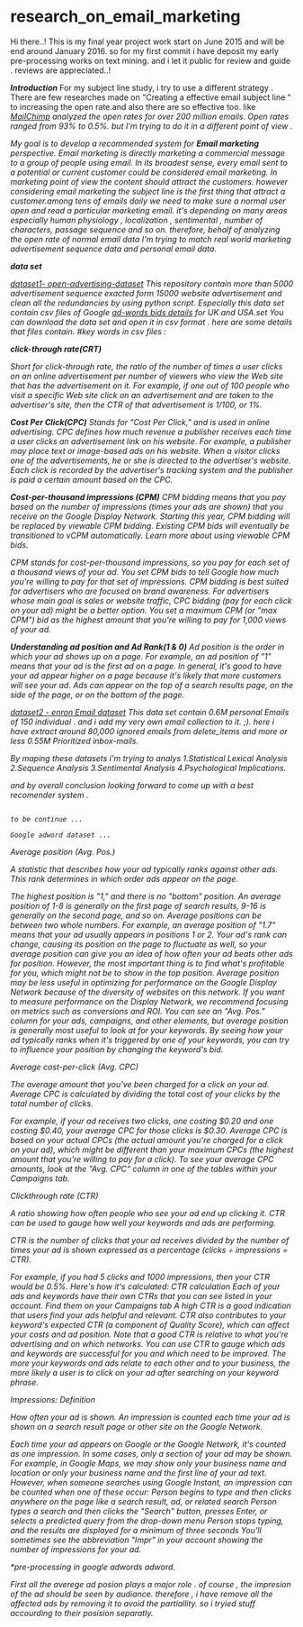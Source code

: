 # research_on_email_marketing
Hi there..!
This is my final year project work start on June 2015 and will be end around January 2016. so for my first commit i have deposit my early pre-processing works on text mining. and i let it public for review and guide . reviews are appreciated..!

<b><i>Introduction</i></b>
For my subject line study, i try to use a different strategy . There are few researches made on "Creating a effective email subject line " to increasing the open rate.and also there are so effective too. like  <i>[MailChimp](http://kb.mailchimp.com/tag/subject+line)<i> analyzed the open rates for over 200 million emails. Open rates ranged from 93% to 0.5%. but I'm trying to do it in a different point of view .
    
   My goal is to develop a recommended system for <b>Email marketing</b>  perspective. Email marketing is directly marketing a commercial message to a group of people using email. In its broadest sense, every email sent to a potential or current customer could be considered email marketing.
In marketing point of view the content should attract the customers. however considering email marketing the subject line is the first thing that attract a customer.among tens of emails daily we need to make sure a normal user open and read a particular marketing email. it's depending on many areas especially human physiology , localization , sentimental , number of characters, passage sequence and so on. therefore, behalf of analyzing the open rate of normal email data I'm trying to match real world marketing advertisement sequence data and personal email data. 

_<b>data set</b>_

<i>[dataset1-	open-advertising-dataset](https://code.google.com/p/open-advertising-dataset/)</i>
This repository contain more than 5000 advertisement sequence exacted form 15000 website advertisement and clean all the redundancies by using python script. 
Especially this data set contain csv files of Google [ad-words bids details](https://code.google.com/p/open-advertising-dataset/downloads/list) for UK and USA.set 
You can download the data set and open it in csv format . here are some details that files contain.
#key words in csv files :

<b>click-through rate(CRT)</b>

Short for click-through rate, the ratio of the number of times a user clicks on an online advertisement per number of viewers who view the Web site that has the advertisement on it. For example, if one out of 100 people who visit a specific Web site click on an advertisement and are taken to the advertiser's site, then the CTR of that advertisement is 1/100, or 1%.

<b>Cost Per Click(CPC)</b>
Stands for "Cost Per Click," and is used in online advertising. CPC defines how much revenue a publisher receives each time a user clicks an advertisement link on his website. For example, a publisher may place text or image-based ads on his website. When a visitor clicks one of the advertisements, he or she is directed to the advertiser's website. Each click is recorded by the advertiser's tracking system and the publisher is paid a certain amount based on the CPC.

<b>Cost-per-thousand impressions (CPM)</b>
CPM bidding means that you pay based on the number of impressions (times your ads are shown) that you receive on the Google Display Network. Starting this year, CPM bidding will be replaced by viewable CPM bidding. Existing CPM bids will eventually be transitioned to vCPM automatically. Learn more about using viewable CPM bids.

CPM stands for cost-per-thousand impressions, so you pay for each set of a thousand views of your ad. You set CPM bids to tell Google how much you're willing to pay for that set of impressions.
CPM bidding is best suited for advertisers who are focused on brand awareness. For advertisers whose main goal is sales or website traffic, CPC bidding (pay for each click on your ad) might be a better option.
You set a maximum CPM (or "max CPM") bid as the highest amount that you're willing to pay for 1,000 views of your ad.

<b>Understanding ad position and Ad Rank(1 & 0)</b>
Ad position is the order in which your ad shows up on a page. For example, an ad position of "1" means that your ad is the first ad on a page. In general, it's good to have your ad appear higher on a page because it's likely that more customers will see your ad. Ads can appear on the top of a search results page, on the side of the page, or on the bottom of the page.

[dataset2 - enron Email dataset](https://www.cs.cmu.edu/~./enron/) This data set contain 0.6M personal Emails of 150 individual . and i add my very own email collection to it. ;).
here i have extract around 80,000 ignored emails from delete_items and more or less 0.55M Prioritized inbox-mails.

By maping these datasets i'm trying to analys 
1.Statistical Lexical Analysis
2.Sequence Analysis 
3.Sentimental Analysis
4.Psychological Implications.

and by overall conclusion looking forward to come up with a best recomender system .
                                            
                                                                    
                                                                                    to be continue ...
                                                                                    
    Google adword dataset ...                                                                                
Average position (Avg. Pos.)

A statistic that describes how your ad typically ranks against other ads. This rank determines in which order ads appear on the page.

The highest position is "1," and there is no "bottom" position. An average position of 1-8 is generally on the first page of search results, 9-16 is generally on the second page, and so on. Average positions can be between two whole numbers. For example, an average position of "1.7" means that your ad usually appears in positions 1 or 2.
Your ad's rank can change, causing its position on the page to fluctuate as well, so your average position can give you an idea of how often your ad beats other ads for position. However, the most important thing is to find what's profitable for you, which might not be to show in the top position.
Average position may be less useful in optimizing for performance on the Google Display Network because of the diversity of websites on this network. If you want to measure performance on the Display Network, we recommend focusing on metrics such as conversions and ROI.
You can see an "Avg. Pos." column for your ads, campaigns, and other elements, but average position is generally most useful to look at for your keywords. By seeing how your ad typically ranks when it's triggered by one of your keywords, you can try to influence your position by changing the keyword's bid.

Average cost-per-click (Avg. CPC)

The average amount that you've been charged for a click on your ad. Average CPC is calculated by dividing the total cost of your clicks by the total number of clicks.

For example, if your ad receives two clicks, one costing $0.20 and one costing $0.40, your average CPC for those clicks is $0.30.
Average CPC is based on your actual CPCs (the actual amount you're charged for a click on your ad), which might be different than your maximum CPCs (the highest amount that you're willing to pay for a click).
To see your average CPC amounts, look at the "Avg. CPC" column in one of the tables within your Campaigns tab.

Clickthrough rate (CTR)

A ratio showing how often people who see your ad end up clicking it. CTR can be used to gauge how well your keywords and ads are performing.

CTR is the number of clicks that your ad receives divided by the number of times your ad is shown expressed as a percentage (clicks ÷ impressions = CTR).

For example, if you had 5 clicks and 1000 impressions, then your CTR would be 0.5%. Here's how it's calculated:
CTR calculation
Each of your ads and keywords have their own CTRs that you can see listed in your account. Find them on your Campaigns tab
A high CTR is a good indication that users find your ads helpful and relevant. CTR also contributes to your keyword's expected CTR (a component of Quality Score), which can affect your costs and ad position. Note that a good CTR is relative to what you're advertising and on which networks.
You can use CTR to gauge which ads and keywords are successful for you and which need to be improved. The more your keywords and ads relate to each other and to your business, the more likely a user is to click on your ad after searching on your keyword phrase.

Impressions: Definition

How often your ad is shown. An impression is counted each time your ad is shown on a search result page or other site on the Google Network.

Each time your ad appears on Google or the Google Network, it's counted as one impression.
In some cases, only a section of your ad may be shown. For example, in Google Maps, we may show only your business name and location or only your business name and the first line of your ad text.
However, when someone searches using Google Instant, an impression can be counted when one of these occur:
Person begins to type and then clicks anywhere on the page like a search result, ad, or related search
Person types a search and then clicks the "Search" button, presses Enter, or selects a predicted query from the drop-down menu
Person stops typing, and the results are displayed for a minimum of three seconds
You'll sometimes see the abbreviation "Impr" in your account showing the number of impressions for your ad.

*pre-processing in google adwords adword.

First all the averege ad posion plays a major role . of course , the impresion of the ad should be seen by audiance. therefore , i have remove all the affected ads by removing it to avoid the partiallity. so i tryied stuff accourding to their posision separatly.








